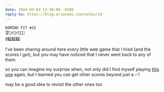 ```yaml
---
date: 2024-03-03 13:30:00 -0300
reply-to: https://blog.ariasemi.com/notes/14
---
```


```
DOMINO FIT #15
🏆🧙‍♂️🧙‍♂️✅✅✅
⌚2️⃣4️⃣8️⃣
```

I've been sharing around here every little web game that I tried (and the scores I got),
but you may have noticed that I never went back to any of them

so you can imagine my surprise when,
not only did I find myself playing [this one](https://dominofit.isotropic.us/) again,
but I learned you can get other scores beyond just a ✅!

may be a good idea to revisit the other ones too
